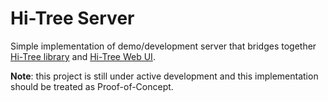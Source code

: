 # Hi-Tree Server

Simple implementation of demo/development server that bridges together [Hi-Tree library](https://github.com/AxisAlexNT/HiTree) and [Hi-Tree Web UI](https://github.com/AxisAlexNT/HiTree_WebUI).

**Note**: this project is still under active development and this implementation should be treated as Proof-of-Concept.